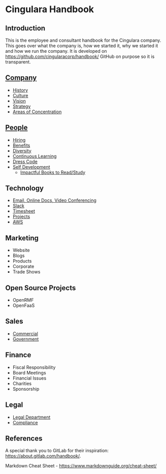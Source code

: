 # Cingulara Handbook


## Introduction
This is the employee and consultant handbook for the Cingulara company. This goes over what the company is, how we started it, why we started it and how we run the company. It is developed on https://github.com/cingularacorp/handbook/ GitHub on purpose so it is transparent. 

## [Company](https://github.com/cingularacorp/handbook/tree/master/company)
* [History](https://github.com/cingularacorp/handbook/tree/master/company#history)
* [Culture](https://github.com/cingularacorp/handbook/tree/master/company#culture)
* [Vision](https://github.com/cingularacorp/handbook/tree/master/company#vision)
* [Strategy](https://github.com/cingularacorp/handbook/tree/master/company#strategy)
* [Areas of Concentration](https://github.com/cingularacorp/handbook/tree/master/company#areas-of-concentration)

## [People](https://github.com/cingularacorp/handbook/tree/master/people)
* [Hiring](https://github.com/cingularacorp/handbook/tree/master/people#hiring)
* [Benefits](https://github.com/cingularacorp/handbook/tree/master/people#benefits)
* [Diversity](https://github.com/cingularacorp/handbook/tree/master/people#diversity)
* [Continuous Learning](https://github.com/cingularacorp/handbook/tree/master/people#continuous-learning)
* [Dress Code](https://github.com/cingularacorp/handbook/tree/master/people#dress-code)
* [Self Development](https://github.com/cingularacorp/handbook/tree/master/people#self-development)
    * [Impactful Books to Read/Study](https://github.com/cingularacorp/handbook/tree/master/people#impactful-books-to-readstudy)

## Technology
* [Email, Online Docs, Video Conferencing](https://github.com/cingularacorp/handbook/blob/master/technology/README.md#email-online-docs-video-conferencing)
* [Slack](https://github.com/cingularacorp/handbook/blob/master/technology/README.md#slack)
* [Timesheet](https://github.com/cingularacorp/handbook/blob/master/technology/README.md#timesheet)
* [Projects](https://github.com/cingularacorp/handbook/blob/master/technology/README.md#projects)
* [AWS](https://github.com/cingularacorp/handbook/blob/master/technology/README.md#aws)

## Marketing
* Website
* Blogs
* Products
* Corporate
* Trade Shows

## Open Source Projects
* OpenRMF
* OpenFaaS

## Sales
* [Commercial](https://github.com/cingularacorp/handbook/blob/master/sales/README.md#commercial)
* [Government](https://github.com/cingularacorp/handbook/blob/master/sales/README.md#government)

## Finance
* Fiscal Responsibility
* Board Meetings
* Financial Issues
* Charities
* Sponsorship

## Legal
* [Legal Department](https://github.com/cingularacorp/handbook/blob/master/legal/README.md#legal-department)
* [Compliance](https://github.com/cingularacorp/handbook/blob/master/legal/README.md#compliance)

## References
A special thank you to GitLab for their inspiration: https://about.gitlab.com/handbook/.

Markdown Cheat Sheet - https://www.markdownguide.org/cheat-sheet/